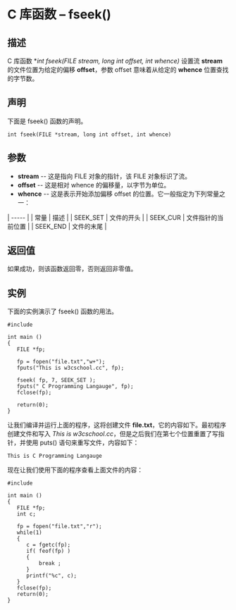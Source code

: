 # C 库函数 – fseek()


## 描述

C 库函数 **int fseek(FILE *stream, long int offset, int whence)** 设置流 **stream** 的文件位置为给定的偏移 **offset**，参数 offset 意味着从给定的 **whence** 位置查找的字节数。

## 声明

下面是 fseek() 函数的声明。

    int fseek(FILE *stream, long int offset, int whence)

## 参数

* **stream** \-- 这是指向 FILE 对象的指针，该 FILE 对象标识了流。
* **offset** \-- 这是相对 whence 的偏移量，以字节为单位。
* **whence** \-- 这是表示开始添加偏移 offset 的位置。它一般指定为下列常量之一：

| ----- |
| 常量 | 描述 |
| SEEK_SET | 文件的开头 |
| SEEK_CUR | 文件指针的当前位置 |
| SEEK_END | 文件的末尾 |

## 返回值

如果成功，则该函数返回零，否则返回非零值。

## 实例

下面的实例演示了 fseek() 函数的用法。

    #include 

    int main ()
    {
       FILE *fp;

       fp = fopen("file.txt","w+");
       fputs("This is w3cschool.cc", fp);

       fseek( fp, 7, SEEK_SET );
       fputs(" C Programming Langauge", fp);
       fclose(fp);

       return(0);
    }

让我们编译并运行上面的程序，这将创建文件 **file.txt**，它的内容如下。最初程序创建文件和写入 _This is w3cschool.cc_，但是之后我们在第七个位置重置了写指针，并使用 puts() 语句来重写文件，内容如下：

    This is C Programming Langauge

现在让我们使用下面的程序查看上面文件的内容：

    #include 

    int main ()
    {
       FILE *fp;
       int c;

       fp = fopen("file.txt","r");
       while(1)
       {
          c = fgetc(fp);
          if( feof(fp) )
          {
              break ;
          }
          printf("%c", c);
       }
       fclose(fp);
       return(0);
    }